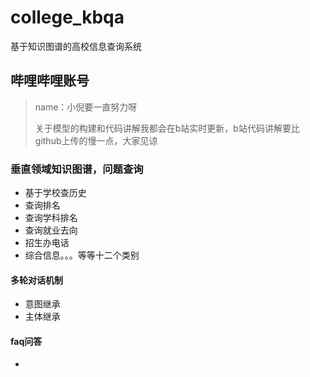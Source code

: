# college_kbqa
基于知识图谱的高校信息查询系统
## 哔哩哔哩账号
> name：小倪要一直努力呀
> 
> 关于模型的构建和代码讲解我都会在b站实时更新，b站代码讲解要比github上传的慢一点，大家见谅
### 垂直领域知识图谱，问题查询
* 基于学校查历史
* 查询排名
* 查询学科排名
* 查询就业去向
* 招生办电话
* 综合信息。。。等等十二个类别
#### 多轮对话机制
* 意图继承
* 主体继承
#### faq问答
* 
